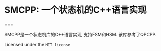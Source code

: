 # SMCPP: 一个状态机的C++语言实现
===

SMCPP是一个状态机库的C++语言实现, 支持FSM和HSM. 该库参考了QPCPP.

Licensed under the `MIT license`
